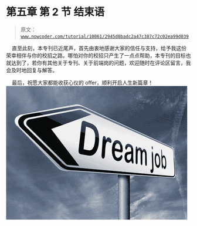 # 第五章 第 2 节 结束语

> 原文：[`www.nowcoder.com/tutorial/10061/2945d8badc2a47c387c72c02ea99d039`](https://www.nowcoder.com/tutorial/10061/2945d8badc2a47c387c72c02ea99d039)

    直至此刻，本专刊已近尾声，首先由衷地感谢大家的信任与支持，给予我这份荣幸相伴与你的校招之路。哪怕对你的校招只产生了一点点帮助，本专刊的目标也就达到了，若你有其他关于专刊、关于前端岗的问题，欢迎随时在评论区留言，我会及时地回复与解答。

    最后，祝愿大家都能收获心仪的 offer，顺利开启人生新篇章！![](img/d973ecde65fcabb78a9beda76eecae09.png)